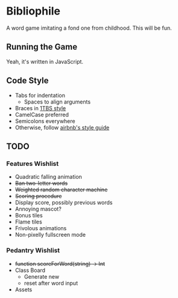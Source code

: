 # Bibliophile

A word game imitating a fond one from childhood. This will be fun.

## Running the Game

Yeah, it's written in JavaScript.

## Code Style

- Tabs for indentation
	- Spaces to align arguments
- Braces in [1TBS style](https://en.wikipedia.org/wiki/Indent_style#Variant:_1TBS)
- CamelCase preferred
- Semicolons everywhere
- Otherwise, follow [airbnb's style guide](https://github.com/airbnb/javascript)

## TODO

### Features Wishlist

- Quadratic falling animation
- ~~Ban two-letter words~~
- ~~Weighted random character machine~~
- ~~Scoring procedure~~
- Display score, possibly previous words
- Annoying mascot?
- Bonus tiles
- Flame tiles
- Frivolous animations
- Non-pixelly fullscreen mode

### Pedantry Wishlist

- ~~function scoreForWord(string) -> Int~~
- Class Board
	- Generate new
	- reset after word input
- Assets
